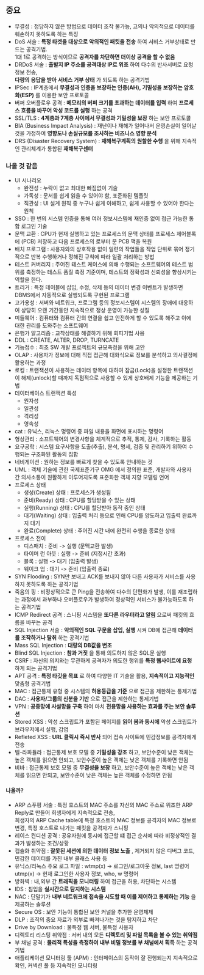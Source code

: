 ## 중요
- 무결성 : 정당하지 않은 방법으로 데이터 조작 불가능, 고의나 악의적으로 데이터를 훼손하지 못하도록 하는 특징
- DoS 서술 : __특정 타겟을 대상으로 악의적인 패킷을 전송__ 하여 서비스 거부상태로 만드는 공격기법.   
  1대 1로 공격하는 방식이므로 __공격자를 차단하면 더이상 공격을 할 수 없음__
- DRDoS 서술 : __출발지 IP 주소를 공격대상 IP로 위조__ 하여 다수의 반사서버로 요청 정보 전송,   
  __다량의 응답을 받아 서비스 거부 상태__ 가 되도록 하는 공격기법
- IPSec : IP계층에서 __무결성과 인증을 보장하는 인증(AH), 기밀성을 보장하는 암호화(ESP)__ 를 이용한 보안 프로토콜
- 버퍼 오버플로우 공격 : __메모리의 버퍼 크기를 초과하는 데이터를 입력__ 하여 __프로세스 흐름을 바꾸어 악성 코드를 실행__ 하는 공격
- SSL/TLS : __4계층과 7계층 사이에서 무결성과 기밀성을 보장__ 하는 보안 프로토콜
- BIA (Business Impact Analysis) : 재난이나 재해가 일어나서 운영손실이 일어날 것을 가정하여 __영향도나 손실규모를 조사하는 비즈니스 영향 분석__
- DRS (Disaster Recovery System) : __재해복구계획의 원할한 수행__ 을 위해 지속적인 관리체계가 통합된 __재해복구센터__

### 나올 것 같음
- UI 시나리오
  - 완전성 : 누락이 없고 최대한 빠짐없이 기술
  - 가독성 : 문서를 쉽게 읽을 수 있어야 함, 표준화된 템플릿
  - 직관성 : UI 설계 원칙 중 누구나 쉽게 이해하고, 쉽게 사용할 수 있어야 한다는 원칙
- SSO : 한 번의 시스템 인증을 통해 여러 정보시스템에 재인증 없이 접근 가능한 통합 로그인 기술
- 문맥 교환 :  CPU가 현재 실행하고 있는 프로세스의 문맥 상태를 프로세스 제어블록 에 (PCB) 저장하고 다음 프로세스의 로부터 문 PCB 맥을 복원
- 배치 프로그램 : 사용자와의 상호작용 없이 일련의 작업들을 작업 단위로 묶어 정기적으로 반복 수행하거나 정해진 규칙에 따라 일괄 처리하는 방법
- 테스트 커버리지 : 주어진 테스트 케이스에 의해 수행되는 소프트웨어의 테스트 범위를 측정하는 테스트 품질 측정 기준이며, 테스트의 정확성과 신뢰성을 향상시키는 역할을 한다.
- 트리거 : 특정 테이블에 삽입, 수정, 삭제 등의 데이터 변경 이벤트가 발생하면 DBMS에서 자동적으로 실행되도록 구현된 프로그램
- 고가용성 :  서버와 네트워크, 프로그램 등의 정보시스템이 시스템의 장애에 대응하여 상당히 오랜 기간동안 지속적으로 정상 운영이 가능한 성질
- 미들웨어 : 컴퓨터와 컴퓨터 간의 연결을 쉽고 안전하게 할 수 있도록 해주고 이에 대한 관리를 도와주는 소프트웨어
- 은행가 알고리즘 : 교착상태를 해결하기 위해 회피기법 사용
- DDL : CREATE, ALTER, DROP, TURNCATE
- 기능점수 : 최초 SW 개발 프로젝트의 규모측정을 위해 고안
- OLAP : 사용자가 정보에 대해 직접 접근해 대화식으로 정보를 분석하고 의사결정에 활용하는 과정
- 로킹 : 트랜잭션이 사용하는 데이터 항목에 대하여 잠금(Lock)을 설정한 트랜잭션이 해제(unlock)할 때까지 독점적으로 사용할 수 있게 상호배제 기능을 제공하는 기법
- 데이터베이스 트랜잭션 특성 
  - 원자성
  - 일관성
  - 격리성
  - 영속성
- cat : 유닉스, 리눅스 명령어 중 파일 내용을 화면에 표시하는 명령어
- 형상관리 : 소프트웨어의 변경사항을 체계적으로 추적, 통제, 감사, 기록하는 활동
- 요구공학 : 시스템 요구사항을 도출(추출), 분석, 명세, 검증 및 관리하기 위하여 수행되는 구조화된 활동의 집합
- 네비게이션 : 원하는 정보를 빠르게 찾을 수 있도록 안내하는 것
- UML : 객체 기술에 관한 국제표준기구 OMG 에서 정의한 표준, 개발자와 사용자 간 의사소통이 원활하게 이루어지도록 표준화한 객체
지향 모델링 언어
- 프로세스 상태
  - 생성(Create) 상태 : 프로세스가 생성됨
  - 준비(Ready) 상태 : CPU를 할당받을 수 있는 상태
  - 실행(Running) 상태 : CPU를 할당받아 동작 중인 상태
  - 대기(Waiting) 상태 : 입출력 처리 등으로 인해 CPU를 양도하고 입출력 완료까지 대기
  - 완료(Complete) 상태 : 주어진 시간 내에 완전히 수행을 종료한 상태
- 프로세스 전이
  - 디스패치 : 준비 -> 실행 (문맥교환 발생)
  - 타이머 런 아웃 : 실행 -> 준비 (지정시간 초과)
  - 블록 : 실행 -> 대기 (입출력 발생)
  - 웨이크 업 : 대기 -> 준비 (입출력 종료)
- SYN Flooding : SYN만 보내고 ACK를 보내지 않아 다른 사용자가 서비스를 사용하지 못하도록 하는 공격기법
- 죽음의 핑 : 비정상적으로 큰 Ping을 전송하여 다수의 단편화가 발생, 이를 재조립하는 과정에서 과부하나 오버플로우가 발생하여 정상적인 서비스가 불가능하도록 하는 공격기법
- ICMP Redirect 공격 : 스니핑 시스템을 __또다른 라우터라고 알림__ 으로써 패킷의 흐름을 바꾸는 공격
- SQL Injection 서술 : __악의적인 SQL 구문을 삽입, 실행__ 시켜 DB에 접근해 __데이터를 조작하거나 탈취__ 하는 공격기법
- Mass SQL Injection : __대량의 DB값을 변조__
- Blind SQL Injection : __참과 거짓__ 을 통해 의도하지 않은 SQL문 실행
- CSRF : 자신의 의지와는 무관하게 공격자가 의도한 행위를 __특정 웹사이트에 요청__ 하게 되는 공격기법
- APT 공격 : __특정 타깃을 목표__ 로 하여 다양한 IT 기술을 활용, __지속적이고 지능적인__ 맞춤형 공격기법
- MAC : 접근통제 유형 중 시스템의 __허용등급을 기준__ 으로 접근을 제한하는 통제기법
- DAC : __사용자/그룹의 신분을 기반__ 으로 접근을 제한하는 통제기법
- VPN : __공중망에 사설망을 구축__ 하여 마치 __전용망을 사용하는 효과를 주는 보안 솔루션__ 
- Stored XSS : 악성 스크립트가 포함된 페이지를 __읽어 봄과 동시에__ 악성 스크립트가 브라우저에서 실행, 감염
- Refleted XSS : __URL 클릭시 즉시 반사__ 되어 접속 사이트에 민감정보를 공격자에게 전송
- 벨-라파듈라 : 접근통제 보호 모델 중 __기밀성을 강조__ 하고, 보안수준이 낮은 객체는 높은 객체를 읽으면 안되고, 보안수준이 높은 객체는 낮은 객체를 기록하면 안됨
- 비바 : 접근통제 보호 모델 중 __무결성을 보장__ 하고, 보안수준이 높은 객체는 낮은 객체를 읽으면 안되고, 보안수준이 낮은 객체는 높은 객체를 수정하면 안됨

#### 나올까?
- ARP 스푸핑 서술 : 특정 호스트의 MAC 주소를 자신의 MAC 주소로 위조한 ARP Reply로 만들어 희생자에게 지속적으로 전송,   
  희생자의 ARP Cache table에 특정 호스트의 MAC 정보를 공격자의 MAC 정보로 변경, 특정 호스트로 나가는 패킷을 공격자가 스니핑
- 레이스 컨디션 공격 : 공유자원에 동시에 접근할 떄 접근 순서에 따라 비정상적인 결과가 발생하는 조건/상황
- 캡슐화 취약점 : __잘못된 세션에 의한 데이터 정보 노출__ , 제거되지 않은 디버그 코드, 민감한 데이터를 가진 내부 클래스 사용 등
- 유닉스/리눅스 주요 로그 파일 : wtmp(x) -> 로그인/로그아웃 정보, last 명령어 utmp(x) -> 현재 로그인한 사용자 정보, who, w 명령어
- 방화벽 : 내,외부 간 __트래픽을 모니터링__ 하여 접근을 허용, 차단하는 시스템
- IDS : 침입을 __실시간으로 탐지하는 시스템__
- NAC : 단말기가 __내부 네트워크에 접속을 시도할 때 이를 제어하고 통제하는 기능__ 을 제공하는 솔루션
- Secure OS : 보안 기능이 통합된 보안 커널을 추가한 운영체제
- DLP : 조직의 중요 자료가 외부로 빠져나가는 것을 탐지하고 차단
- Drive by Download : 불특정 웹 서버, 불특정 사용자
- 디렉토리 리스팅 취약점 : 서버 내의 모든 __디렉토리 및 파일 목록을 볼 수 있는 취약점__
- 부 채널 공격 : __물리적 특성을 측정하여 내부 비밀 정보를 부 채널에서 획득__ 하는 공격기법
- 애플리케이션 모니터링 툴 (APM) : 인터페이스의 동작이 잘 진행되는지 지속적으로 확인, 커넥션 풀 등 지속적인 모니터링













